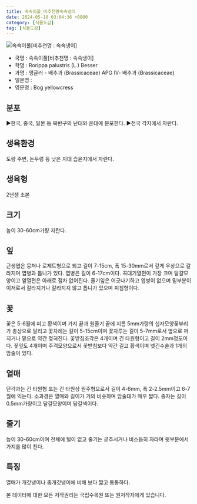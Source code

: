 ```yaml
---
title: 속속이풀_비추천명속속냉이
date: 2024-05-10 03:04:36 +0800
category: [식물도감]
tag: [식물도감]
---
```




![속속이풀[비추천명 : 속속냉이]](/fileUpload/plants/basic/Cruciferae/Rorippa/8614/1_th2.JPG)
- 국명 : 속속이풀[비추천명 : 속속냉이]
- 학명 : Rorippa palustris (L.) Besser
- 과명 : 앵글러 - 배추과 (Brassicaceae) APG Ⅳ- 배추과 (Brassicaceae)
- 일본명 : 
- 영문명 : Bog yellowcress


## 분포
▶한국, 중국, 일본 등 북반구의 난대와 온대에 분포한다.▶전국 각지에서 자란다.
## 생육환경
도랑 주변, 논두렁 등 낮은 지대 습윤지에서 자란다.
## 생육형
2년생 초본
## 크기
높이 30-60cm가량 자란다.
## 잎
근생엽은 뭉쳐나 로제트형으로 되고 길이 7-15cm, 폭 15-30mm로서 깊게 우상으로 갈라지며 엽병과 톱니가 있다. 엽병은 길이 6-17cm이다. 꼭대기열편이 가장 크며 달걀모양이고 옆열편은 아래로 점차 없어진다. 줄기잎은 어긋나기하고 엽병이 없으며 밑부분이 이저로서 갈라지거나 갈라지지 않고 톱니가 있으며 피침형이다.
## 꽃
꽃은 5-6월에 피고 황색이며 가지 끝과 원줄기 끝에 지름 5mm가량의 십자모양꽃부리가 총상으로 달리고 꽃차례는 길이 5-15cm이며 꽃자루는 길이 5-7mm로서 옆으로 퍼지거나 밑으로 약간 젖혀진다. 꽃받침조각은 4개이며 긴 타원형이고 길이 2mm정도이다. 꽃잎도 4개이며 주걱모양으로서 꽃받침보다 약간 길고 황색이며 넷긴수술과 1개의 암술이 있다.
## 열매
단각과는 긴 타원형 또는 긴 타원상 원주형으로서 길이 4-6mm, 폭 2-2.5mm이고 6-7월에 익는다. 소과경은 열매와 길이가 거의 비슷하며 암술대가 매우 짧다. 종자는 길이 0.5mm가량이고 달걀모양이며 담갈색이다.
## 줄기
높이 30-60cm이며 전체에 털이 없고 줄기는 곧추서거나 비스듬히 자라며 윗부분에서 가지를 많이 친다.
## 특징
열매가 개갓냉이나 좀개갓냉이에 비해 보다 짧고 통통하다.






본 데이터에 대한 모든 저작권리는 국립수목원 또는 원저작자에게 있습니다.
